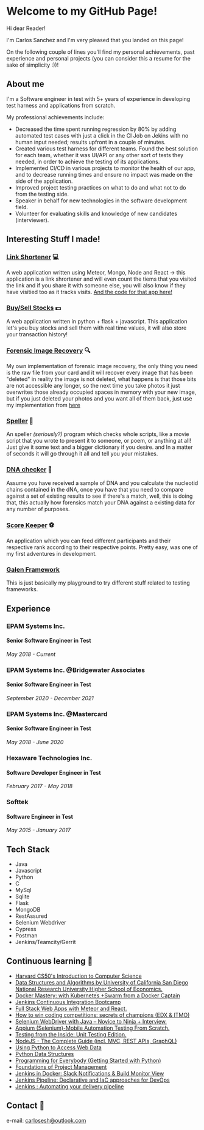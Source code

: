 # Welcome to my GitHub Page!

Hi dear Reader! 

I'm Carlos Sanchez and I'm very pleased that you landed on this page! 

On the following couple of lines you'll find my personal achievements, past experience and personal projects (you can consider this a resume for the sake of simplicity :))!

## About me

I'm a Software engineer in test with 5+ years of experience in developing test harness and applications from scratch.

My professional achievements include:
* Decreased the time spent running regression by 80% by adding automated test cases with just a click in the CI Job on Jekins with no human input needed; results upfront in a couple of minutes.
* Created various test harness for different teams. Found the best solution for each team, whether it was UI/API or any other sort of tests they needed, in order to achieve the testing of its applications.
* Implemented CI/CD in various projects to monitor the health of our app, and to decrease running times and ensure no impact was made on the side of the application.
* Improved project testing practices on what to do and what not to do from the testing side. 
* Speaker in behalf for new technologies in the software development field.
* Volunteer for evaluating skills and knowledge of new candidates (interviewer).

## Interesting Stuff I made!

### [Link Shortener](https://less-lnk.herokuapp.com/) :computer:
A web application written using Meteor, Mongo, Node and React -> this application is a link shrortener and will even count the tiems that you visited the link and if you share it with someone else, you will also know if they have visitied too as it tracks visits. [And the code for that app here!](https://github.com/carlosesh/Lnk-Shortner)

### [Buy/Sell Stocks](https://github.com/carlosesh/finance) :dollar:
A web application written in python + flask + javascript. This application let's you buy stocks and sell them with real time values, it will also store your transaction history!

### [Forensic Image Recovery](https://github.com/carlosesh/cs50/blob/master/pset4/recover/recover.c) :mag:
My own implementation of forensic image recovery, the only thing you need is the raw file from your card and it will recover every image that has been "deleted" in reality the image is not deleted, what happens is that those bits are not accessible any longer, so the next time you take photos it just overwrites those already occupied spaces in memory with your new image, but if you just deleted your photos and you want all of them back, just use my implementation from [here](https://github.com/carlosesh/cs50/blob/master/pset4/recover/recover.c)

### [Speller](https://github.com/carlosesh/cs50/tree/master/pset5/speller) :page_facing_up:
An speller *(seriously?)* program which checks whole scripts, like a movie script that you wrote to present it to someone, or poem, or anything at all! Just give it some text and a bigger dictionary if you desire. and In a matter of seconds it will go through it all and tell you your mistakes.

### [DNA checker](https://github.com/carlosesh/cs50/tree/master/pset6/dna) :syringe:
Assume you have received a sample of DNA and you calculate the nucleotid chains contained in the dNA, once you have that you need to compare against a set of existing results to see if there's a match, well, this is doing that, this actually how forensics match your DNA against a existing data for any number of purposes.

### [Score Keeper](https://github.com/carlosesh/Lnk-Shortner) :soccer:
An application which you can feed different participants and their respective rank according to their respective points. Pretty easy, was one of my first adventures in development.

### [Galen Framework](https://github.com/carlosesh/JUnit-GalenFramework)
This is just basically my playground to try different stuff related to testing frameworks.

## Experience

### EPAM Systems Inc.
#### Senior Software Engineer in Test
*May 2018 - Current*

### EPAM Systems Inc. @Bridgewater Associates
#### Senior Software Engineer in Test
*September 2020 - December 2021*

### EPAM Systems Inc. @Mastercard
#### Senior Software Engineer in Test
*May 2018 - June 2020*

### Hexaware Technologies Inc.
#### Software Developer Engineer in Test
*February 2017 - May 2018*

### Softtek
#### Software Engineer in Test
*May 2015 - January 2017*

## Tech Stack
* Java
* Javascript
* Python
* C
* MySql
* Sqlite
* Flask
* MongoDB
* RestAssured
* Selenium Webdriver
* Cypress
* Postman
* Jenkins/Teamcity/Gerrit

## Continuous learning :closed_book:

* [Harvard CS50's Introduction to Computer Science](https://www.edx.org/course/cs50s-introduction-to-computer-science)
* [Data Structures and Algorithms by University of California San Diego National Research University Higher School of Economics.](https://www.coursera.org/specializations/data-structures-algorithms)
* [Docker Mastery: with Kubernetes +Swarm from a Docker Captain](https://www.udemy.com/course/docker-mastery/)
* [Jenkins Continuous Integration Bootcamp](https://www.udemy.com/course/jenkins-continuous-integration-bootcamp/)
* [Full Stack Web Apps with Meteor and React.](www.udemy.com)
* [How to win coding competitions: secrets of champions (EDX & ITMO)](https://www.edx.org/course/how-to-win-coding-competitions-secrets-of-champion)
* [Selenium WebDriver with Java – Novice to Ninja + Interview.](https://www.udemy.com/course/selenium-webdriver-with-java-testng-and-log4j/)
* [Appium (Selenium)-Mobile Automation Testing From Scratch.](https://www.udemy.com/course/mobile-automation-using-appiumselenium-3/)
* [Testing from the Inside: Unit Testing Edition.](https://testautomationu.applitools.com/unit-testing/) 
* [NodeJS - The Complete Guide (incl. MVC, REST APIs, GraphQL)](https://www.udemy.com/course/nodejs-the-complete-guide/)
* [Using Python to Access Web Data](https://www.coursera.org/account/accomplishments/certificate/3NGWDZDF9CEN)
* [Python Data Structures](https://www.coursera.org/account/accomplishments/verify/6A4SCM38U3WY)
* [Programming for Everybody (Getting Started with Python)](http://coursera.org/verify/J68N3BVPPNTY)
* [Foundations of Project Management](https://www.coursera.org/account/accomplishments/verify/Z3DMTQ33N5Q5)
* [Jenkins in Docker: Slack Notifications & Build Monitor View](https://www.coursera.org/account/accomplishments/verify/DQF2SXGWND2S)
* [Jenkins Pipeline: Declarative and IaC approaches for DevOps](https://www.coursera.org/account/accomplishments/verify/PE9R3W6UFKHT)
* [Jenkins : Automating your delivery pipeline](https://www.coursera.org/account/accomplishments/verify/2EQNW7PR4E4B)

## Contact :email:
e-mail: carlosesh@outlook.com
